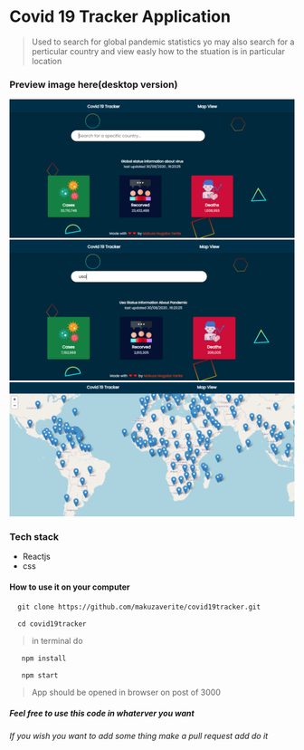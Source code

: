 # Covid 19 Tracker Application

> Used to search for global pandemic statistics yo may also search for a perticular country and view easly how to the stuation is in particular location

### Preview image here(desktop version)

![Preview 1](./screenshots/1.png)
![Preview 2](./screenshots/2.PNG)
![Preview 3](./screenshots/3.PNG)


### Tech stack

- Reactjs
- css

#### How to use it on your computer

```git
  git clone https://github.com/makuzaverite/covid19tracker.git
```

```git
  cd covid19tracker
```

> in terminal do

```git
   npm install
```

```git
   npm start
```

> App should be opened in browser on post of 3000

##### Feel free to use this code in whaterver you want

###### If you wish you want to add some thing make a pull request add do it
